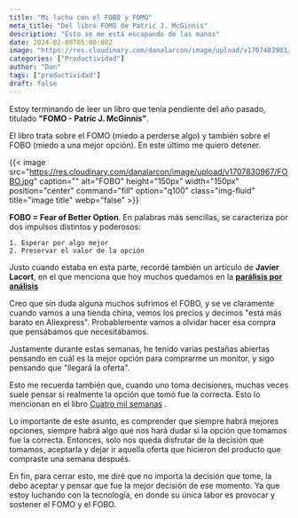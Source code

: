 ```yaml
---
title: "Mi lucha con el FOBO y FOMO"
meta_title: "Del libro FOMO de Patric J. McGinnis"
description: "Esto se me está escapando de las manos"
date: 2024-02-09T05:00:00Z
image: "https://res.cloudinary.com/danalarcon/image/upload/v1707483903/whatsappia.png"
categories: ["Productividad"]
author: "Dan"
tags: ["productividad"]
draft: false
---
```


Estoy terminando de leer un libro que tenía pendiente del año pasado, titulado **"FOMO - Patric J. McGinnis"**.

El libro trata sobre el FOMO (miedo a perderse algo) y también sobre el FOBO (miedo a una mejor opción). En este último me quiero detener.

{{< image src="https://res.cloudinary.com/danalarcon/image/upload/v1707830967/FOBO.jpg" caption="" alt="FOBO" height="150px" width="150px" position="center" command="fill" option="q100" class="img-fluid" title="image title"  webp="false" >}}

**FOBO = Fear of Better Option**. En palabras más sencillas, se caracteriza por dos impulsos distintos y poderosos:

    1. Esperar por algo mejor
    2. Preservar el valor de la opción

Justo cuando estaba en esta parte, recordé también un artículo de **Javier Lacort**, en el que menciona que hoy muchos quedamos en la **[parálisis por análisis](https://www.xataka.com/otros/paralisis-analisis-real-asi-me-ha-afectado-asi-he-ido-superando)**

Creo que sin duda alguna muchos sufrimos el FOBO, y se ve claramente cuando vamos a una tienda china, vemos los precios y decimos "está más barato en Aliexpress". Probablemente vamos a olvidar hacer esa compra que pensábamos que necesitábamos.

Justamente durante estas semanas, he tenido varias pestañas abiertas pensando en cuál es la mejor opción para comprarme un monitor, y sigo pensando que "llegará la oferta".

Esto me recuerda también que, cuando uno toma decisiones, muchas veces suele pensar si realmente la opción que tomó fue la correcta. Esto lo mencionan en el libro [Cuatro mil semanas](https://www.buscalibre.cl/libro-cuatro-mil-semanas/9789564080963/p/53995670) .

Lo importante de este asunto, es comprender que siempre habrá mejores opciones, siempre habrá algo que nos hará dudar si la opción que tomamos fue la correcta. Entonces, solo nos queda disfrutar de la decisión que tomamos, aceptarla y dejar ir aquella oferta que hicieron del producto que compraste una semana después.

En fin, para cerrar esto, me diré que no importa la decisión que tome, la debo aceptar y pensar que fue la mejor decisión de ese momento. Ya que estoy luchando con la tecnología, en donde su única labor es provocar y sostener el FOMO y el FOBO.